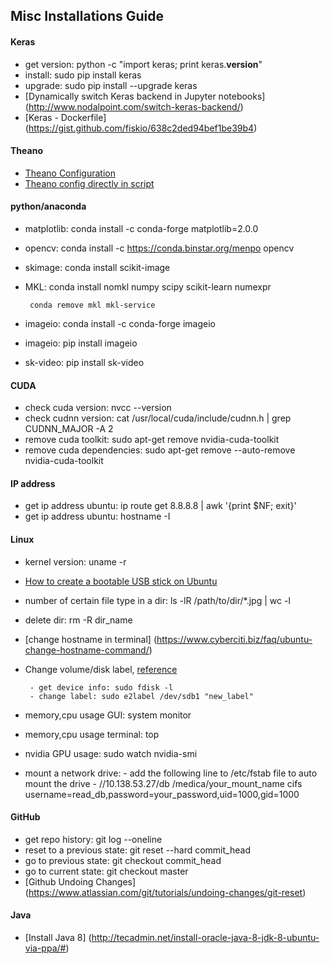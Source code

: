 
## Misc Installations Guide



#### Keras
* get version: python -c "import keras; print keras.__version__"
* install: sudo pip install keras
* upgrade: sudo pip install --upgrade keras
* [Dynamically switch Keras backend in Jupyter notebooks] (http://www.nodalpoint.com/switch-keras-backend/)
* [Keras - Dockerfile] (https://gist.github.com/fiskio/638c2ded94bef1be39b4)

#### Theano
* [Theano Configuration](http://deeplearning.net/software/theano/library/config.html)
* [Theano config directly in script](http://stackoverflow.com/questions/33988334/theano-config-directly-in-script)

#### python/anaconda
* matplotlib: conda install -c conda-forge matplotlib=2.0.0 
* opencv: conda install -c https://conda.binstar.org/menpo opencv
* skimage: conda install scikit-image
* MKL: conda install nomkl numpy scipy scikit-learn numexpr 

       conda remove mkl mkl-service
* imageio: conda install -c conda-forge imageio
* imageio: pip install imageio
* sk-video:  pip install sk-video



#### CUDA
* check cuda version: nvcc --version
* check cudnn version:  cat /usr/local/cuda/include/cudnn.h | grep CUDNN_MAJOR -A 2
* remove cuda toolkit: sudo apt-get remove nvidia-cuda-toolkit
* remove cuda dependencies: sudo apt-get remove --auto-remove nvidia-cuda-toolkit


#### IP address 
* get ip address ubuntu: ip route get 8.8.8.8 | awk '{print $NF; exit}'
* get ip address ubuntu: hostname -I



#### Linux
* kernel version: uname -r
* [How to create a bootable USB stick on Ubuntu](https://www.ubuntu.com/download/desktop/create-a-usb-stick-on-ubuntu)
* number of certain file type in a dir: ls -lR /path/to/dir/*.jpg | wc -l
* delete dir: rm -R dir_name
* [change hostname in terminal] (https://www.cyberciti.biz/faq/ubuntu-change-hostname-command/)
* Change volume/disk label, [reference](https://ubuntuforums.org/showthread.php?t=1113236)

       - get device info: sudo fdisk -l
       - change label: sudo e2label /dev/sdb1 "new_label"

* memory,cpu usage GUI: system monitor
* memory,cpu usage terminal: top
* nvidia GPU usage: sudo watch nvidia-smi
* mount a network drive: 
       - add the following line to /etc/fstab file to auto mount the drive
       - //10.138.53.27/db /medica/your_mount_name cifs username=read_db,password=your_password,uid=1000,gid=1000




#### GitHub
* get repo history: git log --oneline
* reset to a previous state: git reset --hard commit_head
* go to previous state: git checkout commit_head
* go to current state: git checkout master
* [Github Undoing Changes] (https://www.atlassian.com/git/tutorials/undoing-changes/git-reset)



#### Java
* [Install Java 8] (http://tecadmin.net/install-oracle-java-8-jdk-8-ubuntu-via-ppa/#)



